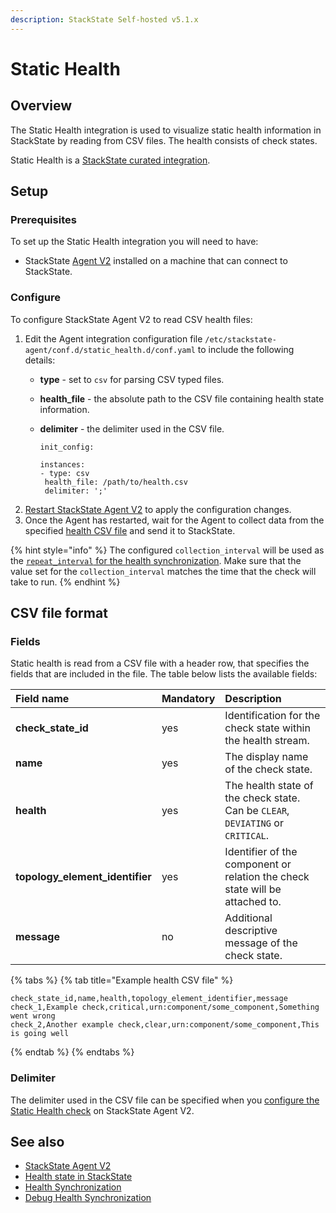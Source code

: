 ```yaml
---
description: StackState Self-hosted v5.1.x 
---
```


# Static Health

## Overview

The Static Health integration is used to visualize static health information in StackState by reading from CSV files. The health consists of check states.

Static Health is a [StackState curated integration](/stackpacks/integrations/about_integrations.md#stackstate-curated-integrations).

## Setup

### Prerequisites

To set up the Static Health integration you will need to have:

* StackState [Agent V2](../../setup/agent/about-stackstate-agent.md) installed on a machine that can connect to StackState.

### Configure

To configure StackState Agent V2 to read CSV health files:

1. Edit the Agent integration configuration file `/etc/stackstate-agent/conf.d/static_health.d/conf.yaml` to include the following details:
   * **type** - set to `csv` for parsing CSV typed files.
   * **health\_file** - the absolute path to the CSV file containing health state information.
   * **delimiter** - the delimiter used in the CSV file.

     ```text
     init_config:

     instances:
     - type: csv
      health_file: /path/to/health.csv
      delimiter: ';'
     ```
2. [Restart StackState Agent V2](../../setup/agent/about-stackstate-agent.md#deployment) to apply the configuration changes.
3. Once the Agent has restarted, wait for the Agent to collect data from the specified [health CSV file](static_health.md#csv-file-format) and send it to StackState.

{% hint style="info" %}
The configured `collection_interval` will be used as the [`repeat_interval` for the health synchronization](../../../configure/health/health-synchronization.md#repeat-interval). Make sure that the value set for the `collection_interval` matches the time that the check will take to run.
{% endhint %}

## CSV file format

### Fields

Static health is read from a CSV file with a header row, that specifies the fields that are included in the file. The table below lists the available fields:

| Field name | Mandatory | Description                                                                     |
| :--- | :--- |:--------------------------------------------------------------------------------|
| **check\_state\_id** | yes | Identification for the check state within the health stream.                   |
| **name** | yes | The display name of the check state.                                           |
| **health** | yes | The health state of the check state. Can be `CLEAR`, `DEVIATING` or `CRITICAL`. |
| **topology\_element\_identifier** | yes | Identifier of the component or relation the check state will be attached to.   |
| **message** | no | Additional descriptive message of the check state.                             |

{% tabs %}
{% tab title="Example health CSV file" %}
```text
check_state_id,name,health,topology_element_identifier,message
check_1,Example check,critical,urn:component/some_component,Something went wrong
check_2,Another example check,clear,urn:component/some_component,This is going well
```
{% endtab %}
{% endtabs %}

### Delimiter

The delimiter used in the CSV file can be specified when you [configure the Static Health check](static_health.md#configure) on StackState Agent V2.

## See also

* [StackState Agent V2](../../setup/agent/about-stackstate-agent.md)
* [Health state in StackState](../../use/concepts/health-state.md)
* [Health Synchronization](../../configure/health/health-synchronization.md)
* [Debug Health Synchronization](../../configure/health/debug-health-sync.md)


